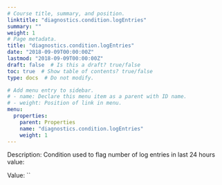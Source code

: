 ```yaml
---
# Course title, summary, and position.
linktitle: "diagnostics.condition.logEntries"
summary: ""
weight: 1
# Page metadata.
title: "diagnostics.condition.logEntries"
date: "2018-09-09T00:00:00Z"
lastmod: "2018-09-09T00:00:00Z"
draft: false  # Is this a draft? true/false
toc: true  # Show table of contents? true/false
type: docs  # Do not modify.

# Add menu entry to sidebar.
# - name: Declare this menu item as a parent with ID name.
# - weight: Position of link in menu.
menu:
  properties:
    parent: Properties
    name: "diagnostics.condition.logEntries"
    weight: 1
---
```


Description: Condition used to flag number of log entries in last 24 hours value:


Value: ``